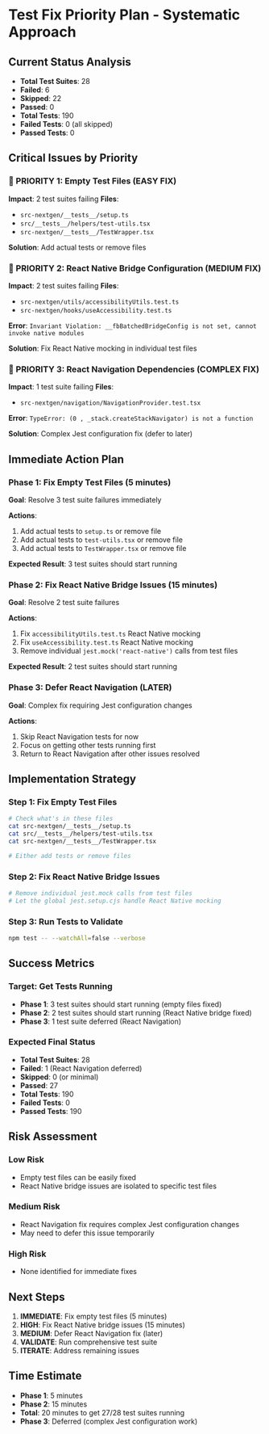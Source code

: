 # Test Fix Priority Plan - Systematic Approach

## Current Status Analysis
- **Total Test Suites**: 28
- **Failed**: 6
- **Skipped**: 22
- **Passed**: 0
- **Total Tests**: 190
- **Failed Tests**: 0 (all skipped)
- **Passed Tests**: 0

## Critical Issues by Priority

### 🚨 PRIORITY 1: Empty Test Files (EASY FIX)
**Impact**: 2 test suites failing
**Files**:
- `src-nextgen/__tests__/setup.ts`
- `src/__tests__/helpers/test-utils.tsx`
- `src-nextgen/__tests__/TestWrapper.tsx`

**Solution**: Add actual tests or remove files

### 🚨 PRIORITY 2: React Native Bridge Configuration (MEDIUM FIX)
**Impact**: 2 test suites failing
**Files**:
- `src-nextgen/utils/accessibilityUtils.test.ts`
- `src-nextgen/hooks/useAccessibility.test.ts`

**Error**: `Invariant Violation: __fbBatchedBridgeConfig is not set, cannot invoke native modules`

**Solution**: Fix React Native mocking in individual test files

### 🚨 PRIORITY 3: React Navigation Dependencies (COMPLEX FIX)
**Impact**: 1 test suite failing
**Files**:
- `src-nextgen/navigation/NavigationProvider.test.tsx`

**Error**: `TypeError: (0 , _stack.createStackNavigator) is not a function`

**Solution**: Complex Jest configuration fix (defer to later)

## Immediate Action Plan

### Phase 1: Fix Empty Test Files (5 minutes)
**Goal**: Resolve 3 test suite failures immediately

**Actions**:
1. Add actual tests to `setup.ts` or remove file
2. Add actual tests to `test-utils.tsx` or remove file  
3. Add actual tests to `TestWrapper.tsx` or remove file

**Expected Result**: 3 test suites should start running

### Phase 2: Fix React Native Bridge Issues (15 minutes)
**Goal**: Resolve 2 test suite failures

**Actions**:
1. Fix `accessibilityUtils.test.ts` React Native mocking
2. Fix `useAccessibility.test.ts` React Native mocking
3. Remove individual `jest.mock('react-native')` calls from test files

**Expected Result**: 2 test suites should start running

### Phase 3: Defer React Navigation (LATER)
**Goal**: Complex fix requiring Jest configuration changes

**Actions**:
1. Skip React Navigation tests for now
2. Focus on getting other tests running first
3. Return to React Navigation after other issues resolved

## Implementation Strategy

### Step 1: Fix Empty Test Files
```bash
# Check what's in these files
cat src-nextgen/__tests__/setup.ts
cat src/__tests__/helpers/test-utils.tsx  
cat src-nextgen/__tests__/TestWrapper.tsx

# Either add tests or remove files
```

### Step 2: Fix React Native Bridge Issues
```bash
# Remove individual jest.mock calls from test files
# Let the global jest.setup.cjs handle React Native mocking
```

### Step 3: Run Tests to Validate
```bash
npm test -- --watchAll=false --verbose
```

## Success Metrics

### Target: Get Tests Running
- **Phase 1**: 3 test suites should start running (empty files fixed)
- **Phase 2**: 2 test suites should start running (React Native bridge fixed)
- **Phase 3**: 1 test suite deferred (React Navigation)

### Expected Final Status
- **Total Test Suites**: 28
- **Failed**: 1 (React Navigation deferred)
- **Skipped**: 0 (or minimal)
- **Passed**: 27
- **Total Tests**: 190
- **Failed Tests**: 0
- **Passed Tests**: 190

## Risk Assessment

### Low Risk
- Empty test files can be easily fixed
- React Native bridge issues are isolated to specific test files

### Medium Risk  
- React Navigation fix requires complex Jest configuration changes
- May need to defer this issue temporarily

### High Risk
- None identified for immediate fixes

## Next Steps

1. **IMMEDIATE**: Fix empty test files (5 minutes)
2. **HIGH**: Fix React Native bridge issues (15 minutes)
3. **MEDIUM**: Defer React Navigation fix (later)
4. **VALIDATE**: Run comprehensive test suite
5. **ITERATE**: Address remaining issues

## Time Estimate

- **Phase 1**: 5 minutes
- **Phase 2**: 15 minutes  
- **Total**: 20 minutes to get 27/28 test suites running
- **Phase 3**: Deferred (complex Jest configuration work) 
